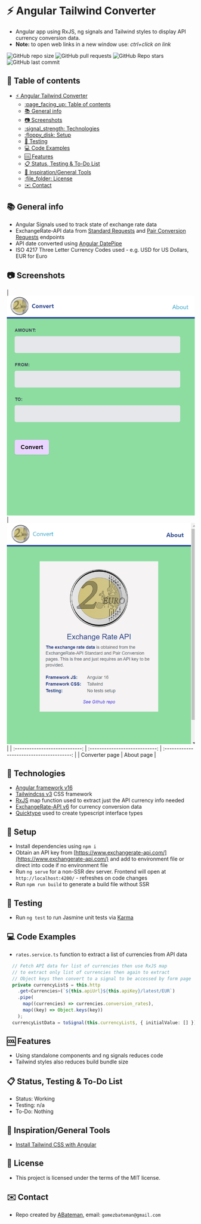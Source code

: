 # :zap: Angular Tailwind Converter

* Angular app using RxJS, ng signals and Tailwind styles to display API currency conversion data.
* **Note:** to open web links in a new window use: _ctrl+click on link_

![GitHub repo size](https://img.shields.io/github/repo-size/AndrewJBateman/angular-tailwind-converter?style=plastic)
![GitHub pull requests](https://img.shields.io/github/issues-pr/AndrewJBateman/angular-tailwind-converter?style=plastic)
![GitHub Repo stars](https://img.shields.io/github/stars/AndrewJBateman/angular-tailwind-converter?style=plastic)
![GitHub last commit](https://img.shields.io/github/last-commit/AndrewJBateman/angular-tailwind-converter?style=plastic)

## :page_facing_up: Table of contents

* [:zap: Angular Tailwind Converter](#zap-angular-tailwind-converter)
  * [:page\_facing\_up: Table of contents](#page_facing_up-table-of-contents)
  * [:books: General info](#books-general-info)
  * [:camera: Screenshots](#camera-screenshots)
  * [:signal\_strength: Technologies](#signal_strength-technologies)
  * [:floppy\_disk: Setup](#floppy_disk-setup)
  * [:wrench: Testing](#wrench-testing)
  * [:computer: Code Examples](#computer-code-examples)
  * [:cool: Features](#cool-features)
  * [:clipboard: Status, Testing \& To-Do List](#clipboard-status-testing--to-do-list)
  * [:clap: Inspiration/General Tools](#clap-inspirationgeneral-tools)
  * [:file\_folder: License](#file_folder-license)
  * [:envelope: Contact](#envelope-contact)

## :books: General info

* Angular Signals used to track state of exchange rate data
* ExchangeRate-API data from [Standard Requests](https://www.exchangerate-api.com/docs/standard-requests) and [Pair Conversion Requests](https://www.exchangerate-api.com/docs/pair-conversion-requests) endpoints
* API date converted using [Angular DatePipe](https://angular.io/api/common/DatePipe)
* ISO 4217 Three Letter Currency Codes used - e.g. USD for US Dollars, EUR for Euro

## :camera: Screenshots

| ![Frontend screenshot](./imgs/convert.png) | ![Frontend screenshot](./imgs/about.png) |
| :----------------------------: | :----------------------------: | :---------------------------------------: |
|        Converter page       |       About page        |

## :signal_strength: Technologies

* [Angular framework v16](https://angular.io/)
* [Tailwindcss v3](https://tailwindcss.com/) CSS framework
* [RxJS](https://www.learnrxjs.io/learn-rxjs/operators/transformation/map) map function used to extract just the API currency info needed
* [ExchangeRate-API v6](https://www.exchangerate-api.com/) for currency conversion data
* [Quicktype](https://app.quicktype.io/) used to create typescript interface types

## :floppy_disk: Setup

* Install dependencies using `npm i`
* Obtain an API key from [https://www.exchangerate-api.com/](https://www.exchangerate-api.com/) and add to environment file or direct into code if no environment file
* Run `ng serve` for a non-SSR dev server. Frontend will open at `http://localhost:4200/` - refreshes on code changes
* Run `npm run build` to generate a build file without SSR

## :wrench: Testing

* Run `ng test` to run Jasmine unit tests via [Karma](https://karma-runner.github.io)

## :computer: Code Examples

* `rates.service.ts` function to extract a list of currencies from API data

```typescript
  // Fetch API data for list of currencies then use RxJS map
  // to extract only list of currencies then again to extract
  // Object keys then convert to a signal to be accessed by form page
  private currencyList$ = this.http
    .get<Currencies>(`${this.apiUrl}${this.apiKey}/latest/EUR`)
    .pipe(
      map((currencies) => currencies.conversion_rates),
      map((key) => Object.keys(key))
    );
  currencyListData = toSignal(this.currencyList$, { initialValue: [] });
```

## :cool: Features

* Using standalone components and ng signals reduces code
* Tailwind styles also reduces build bundle size

## :clipboard: Status, Testing & To-Do List

* Status: Working
* Testing: n/a
* To-Do: Nothing

## :clap: Inspiration/General Tools

* [Install Tailwind CSS with Angular](https://tailwindcss.com/docs/guides/angular)

## :file_folder: License

* This project is licensed under the terms of the MIT license.

## :envelope: Contact

* Repo created by [ABateman](https://github.com/AndrewJBateman), email: `gomezbateman@gmail.com`
